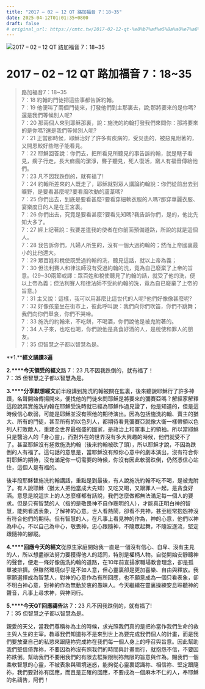 ```yaml
---
title: "2017 – 02 – 12 QT 路加福音 7：18~35"
date: 2025-04-12T01:01:35+0800
draft: false
# original_url: https://cmtc.tw/2017-02-12-qt-%e8%b7%af%e5%8a%a0%e7%a6%8f%e9%9f%b3-7%ef%bc%9a1835
---
```


![2017 – 02 – 12 QT 路加福音 7：18\~35](/images/qt.jpg   "2017 – 02 – 12 QT 路加福音 7：18\~35")

# 2017 – 02 – 12 QT 路加福音 7：18\~35

> 路加福音7：18\~35  
> 7：18 約翰的門徒把這些事都告訴約翰。  
> 7：19 他便叫了兩個門徒來，打發他們到主那裏去，說;那將要來的是你嗎?還是我們等候別人呢?  
> 7：20 那兩個人來到耶穌那裏，說：施洗的約翰打發我們來問你：那將要來的是你嗎?還是我們等候別人呢?  
> 7：21 正當那時候，耶穌治好了許多有疾病的，受災患的，被惡鬼附著的，又開恩較好些瞎子能看見。  
> 7：22 耶穌回答說：你們去，把所看見所聽見的事告訴約翰，就是瞎子看見，瘸子行走，長大痲瘋的潔淨，聾子聽見，死人復活，窮人有福音傳給他們。  
> 7：23 凡不因我跌倒的，就有福了!  
> 7：24 約翰所差來的人既走了，耶穌就對眾人講論約翰說：你們從前出去到曠野，是要看甚麼呢?要看風吹動的蘆葦嗎?  
> 7：25 你們出去，到底是要看甚麼?要看穿細軟衣服的人嗎?那穿華麗衣服、宴樂度日的人是在王宮裏。  
> 7：26 你們出去，究竟是要看甚麼?要看先知嗎?我告訴你們，是的，他比先知大多了。  
> 7：27 經上記著說：我要差遣我的使者在你前面預備道路，所說的就是這個人。  
> 7：28 我告訴你們，凡婦人所生的，沒有一個大過約翰的；然而上帝國裏最小的比他還大。  
> 7：29 眾百姓和稅使既受過約翰的洗，聽見這話，就以上帝為義；  
> 7：30 但法利賽人和律法師沒有受過約翰的洗，竟為自己廢棄了上帝的旨意。(29\~30兩節或譯：眾百姓和稅使聽見了約翰的話，就受了他的洗，便以上帝為義；但法利賽人和律法師不受約約翰的洗，竟為自已廢棄了上帝的旨意。)  
> 7：31 主又說：這樣，我可以用甚麼比這世代的人呢?他們好像像甚麼呢?  
> 7：32 好像孩童坐在街市上，彼此呼叫說：我們向你們吹笛，你們不跳舞；我們向你們舉哀，你們不哭啼。  
> 7：33 施洗的約翰來，不吃餅，不喝酒，你們說他是被鬼附著的。  
> 7：34 人子來，也吃也喝，你們說他是貪食好酒的人，是稅使和罪人的朋友。  
> 7：35 但智慧之子都以智慧為是。

**1.****經文誦讀3遍**

**2.****今天領受的經文**路 7：23 凡不因我跌倒的，就有福了！  
7：35 但智慧之子都以智慧為是。

**3.****分享默想經文**前半段講到施洗約翰被關在監裏，後來聽說耶穌行了許多神蹟，名聲開始傳揚開來，便找他的門徒來問耶穌是將要來的彌賽亞嗎？解經家解釋這段說其實施洗約翰在耶穌受洗時就已經為耶穌作過見證了，他是知道的，但是這時候信心軟弱，可能是耶穌並沒有照他的期待演出。因為包括施洗約翰、賣主的猶大、所有的門徒，甚至所有的以色列人，都期待看見彌賽亞就像大衛一樣帶領以色列人打敗敵人，重建全世界最強盛的國家，是政治上和軍事上的領袖。所以當耶穌只是醫治人的「身心靈」，而對外在的世界沒有多大興趣的時候，他們就受不了了。甚至耶穌沒有拯救施洗約翰（後來約翰被砍了頭），所以耶穌才說，不因為跌倒的人有福了。這句話的意思是，當耶穌沒有照你心意中的劇本演出，沒有符合你對耶穌的期待，沒有滿足你一切需要的時候，你沒有因此軟弱跌倒，仍然憑信心站住，這個人是有福的。

後半段耶穌替施洗約翰講話，重點是到最後，有人說施洗約翰不吃不喝，是被鬼附了。有人說耶穌（猶太人把他當成大先知）又吃又喝，又跟罪人一起，是貪食好酒。意思是說這世上的人怎麼樣都有話說，我們怎麼做都無法滿足每一個人的要求。但是只有智慧的人（指的是敬畏神不自作聰明的人），才能真正明白神的智慧，能夠看透表象，了解神的心意。世人看熱鬧，卻看不見神，甚至經常抱怨神沒有符合他們的期待。但有智慧的人，在凡事上看見神的作為，神的心意，他們以神為中心，不以自己為中心，敬畏神，忠心跟隨神，不隨眾起舞，不隨波逐流，堅定跟隨神的腳蹤。

**4.****回應今天的經文**從原生家庭開始我一直是一個沒有信心、自卑、沒有主見的人，所以想盡辦法努力要獲得他人的認同，特別是權柄人物。自從開始安靜聽神的聲音，便走一條好像施洗約翰的道路，在10年前宣揚家職場教會理念，卻是孤單被排擠。但雖然環境似乎是不如人意，但心靈裏卻是更加喜樂、自由與釋放。我寧願選擇成為智慧人，對神的心意作為有所回應，也不願意成為一個只看表象，卻不明白神心意，對神的作為無動於衷的愚昧人。今天繼續在靈裏操練安息聆聽神的聲音，凡事上尋求神，與神同行。

**5.****今天QT回應禱告**路 7：23 凡不因我跌倒的，就有福了!  
7：35 但智慧之子都以智慧為是。

親愛的天父，當我們尊稱祢為主的時候，求光照我們真的是把祢當作我們生命的救主與人生的主宰。教導我們知道祢不是來到世上為要完成我們個人的計畫，而是我們要放棄自己的私慾來跟隨祢完成祢在我們每一個人身上的呼召與旨意。因此幫助我們堅信倚靠祢，不要因為祢沒有照我們的時間與計畫而行，就抱怨不信，不要因祢跌倒。幫助我們不要用我們的有限去框架限制祢無限的旨意與作為。賜我們一個柔軟智慧的心靈，不被表象與環境迷惑，能夠從心靈裏認識祢、相信祢、堅定跟隨祢，我們要對祢有回應，而且是正確的回應，不要成為一個麻木不仁的人，奉耶穌的名禱告，阿們！